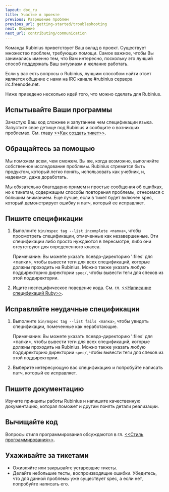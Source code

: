 ```yaml
---
layout: doc_ru
title: Участие в проекте
previous: Разрешение проблем
previous_url: getting-started/troubleshooting
next: Общение
next_url: contributing/communication
---
```


Команда Rubinius приветствует Ваш вклад в проект. Существует множество проблем,
требующих помощи. Самое важное, чтобы Вы занимались именно тем, что Вам
интересно, поскольку это лучший способ поддержать Ваш энтузиазм
и желание работать.

Если у вас есть вопросы о Rubinius, лучшим способом найти ответ является
общение с нами на IRC канале #rubinius сервера irc.freenode.net.

Ниже приведено несколько идей того, что можно сделать для Rubinius.


## Испытывайте Ваши программы

Зачастую Ваш код сложнее и запутаннее чем спецификации языка. Запустите свое детище
под Rubinius и сообщите о возникших проблемах. См. главу [<<Как создать
тикет>>](/doc/ru/how-to/write-a-ticket).


## Обращайтесь за помощью

Мы поможем всем, чем сможем. Вы же, когда возможно, выполняйте собственное
исследование проблемы. Rubinius стремится быть продуктом,
который легко понять, использовать как учебник, и, надеемся, даже
доработать.

Мы обязательно благодарно примем и простые сообщения об ошибках, но к тикетам,
содержащим способы повторения проблемы, отнесемся с б&oacute;льшим вниманием. Еще
лучше, если в тикет будет включен spec, который демонстрирует ошибку и патч,
который ее исправляет.


## Пишите спецификации

  1. Выполните `bin/mspec tag --list incomplete <папка>`, чтобы просмотреть
     спецификации, отмеченные как незавершенные. Эти спецификации либо
     просто нуждаются в пересмотре, либо  они отсутствуют для определенного
     класса.

     Примечание: Вы можете указать псевдо-директорию ':files' для \<папки\>,
     чтобы вывести теги для всех спецификаций, которые должны проходить на
     Rubinius. Можно также указать любую поддиректорию директории `spec/`,
     чтобы вывести теги для спеков из этой поддиректории.

  2. Ищите неспецифическое поведение кода. См. гл. [<<Написание спецификаций Ruby>>](/doc/ru/how-to/write-a-ruby-spec).


## Исправляйте неудачные спецификации

  1. Выполните `bin/mspec tag --list fails <папка>`, чтобы увидеть спецификации,
     помеченные как неработающие.

     Примечание: Вы можете указать псевдо-директорию ':files' для \<папки\>,
     чтобы вывести теги для всех спецификаций, которые должны проходить на
     Rubinius. Можно также указать любую поддиректорию директории `spec/`,
     чтобы вывести теги для спеков из этой поддиректории.

  2. Выберите интересующую вас спецификацию и попробуйте написать патч, который
     ее исправляет.


## Пишите документацию

Изучите принципы работы Rubinius и напишите качественную документацию,
которая поможет и другим понять детали реализации.


## Вычищайте код

Вопросы стиля программирования обсуждаются в гл. [<<Стиль программирования>>](/doc/ru/contributing/style-guide/).


## Ухаживайте за тикетами

  * Оживляйте или закрывайте устаревшие тикеты.
  * Делайте небольшие тесты, воспроизводящие ошибки. Убедитесь,
    что для данной проблемы уже существует spec, а если нет, попробуйте
    написать его.
